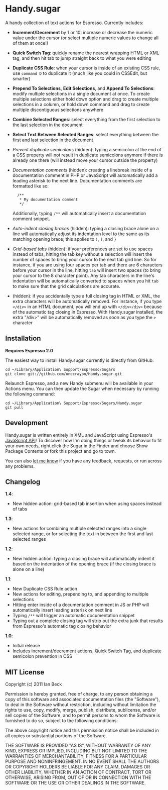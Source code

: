 # Handy.sugar

A handy collection of text actions for Espresso. Currently includes:

* **Increment/Decrement** by 1 or 10: increase or decrease the numeric value under the cursor (or select multiple numeric values to change all of them at once!)
* **Quick Switch Tag**: quickly rename the nearest wrapping HTML or XML tag, and then hit tab to jump straight back to what you were editing
* **Duplicate CSS Rule**: when your cursor is inside of an existing CSS rule, use `command D` to duplicate it (much like you could in CSSEdit, but smarter)
* **Prepend To Selections**, **Edit Selections**, and **Append To Selections**: modify multiple selections in a single document at once. To create multiple selections either hold down option and drag to create multiple selections in a column, or hold down command and drag to create multiple discontiguous selections anywhere
* **Combine Selected Ranges**: select everything from the first selection to the last selection in the document
* **Select Text Between Selected Ranges**: select everything between the first and last selection in the document
* _Prevent duplicate semicolons_ (hidden): typing a semicolon at the end of a CSS property will not result in duplicate semicolons anymore if there is already one there (will instead move your cursor outside the property)
* _Documentation comments_ (hidden): creating a linebreak inside of a documentation comment in PHP or JavaScript will automatically add a leading asterisk to the next line. Documentation comments are formatted like so:

        /**
         * My documentation comment
         */
  
  Additionally, typing `/**` will automatically insert a documentation comment snippet.

* _Auto-indent closing braces_ (hidden): typing a closing brace alone on a line will automatically adjust its indentation level to the same as its matching opening brace; this applies to `)`, `]`, and `}`
* _Grid-based tabs_ (hidden): if your preferences are set to use spaces instead of tabs, hitting the tab key without a selection will insert the number of spaces to bring your cursor to the next tab grid line. So for instance, if you are using four spaces per tab and there are 6 characters before your cursor in the line, hitting `tab` will insert two spaces (to bring your cursor to the 8 character point). Any tab characters in the line's indentation will be automatically converted to spaces when you hit `tab` to make sure that the grid calculations are accurate.
* (hidden): if you accidentally type a full closing tag in HTML or XML, the extra characters will be automatically removed. For instance, if you type `</div>` in an HTML document, you will end up with `</div>/div>` because of the automatic tag closing in Espresso. With Handy.sugar installed, the extra "/div>" will be automatically removed as soon as you type the `>` character

## Installation

**Requires Espresso 2.0**

The easiest way to install Handy.sugar currently is directly from GitHub:

    cd ~/Library/Application\ Support/Espresso/Sugars
    git clone git://github.com/onecrayon/Handy.sugar.git

Relaunch Espresso, and a new Handy submenu will be available in your Actions menu. You can then update the Sugar when necessary by running the following command:

    cd ~/Library/Application\ Support/Espresso/Sugars/Handy.sugar
    git pull

## Development

Handy.sugar is written entirely in XML and JavaScript using Espresso's [JavaScript API](http://wiki.macrabbit.com/index/JavaScriptActions/)! To discover how I'm doing things or tweak its behavior to fit your own needs, right click the Sugar in the Finder and choose Show Package Contents or fork this project and go to town.

You can also [let me know](http://onecrayon.com/about/contact/) if you have any feedback, requests, or run across any problems.

## Changelog

**1.4**:

* New hidden action: grid-based tab insertion when using spaces instead of tabs

**1.3**:

* New actions for combining multiple selected ranges into a single selected range, or for selecting the text in between the first and last selected ranges

**1.2**:

* New hidden action: typing a closing brace will automatically indent it based on the indentation of the opening brace (if the closing brace is alone on a line)

**1.1**:

* New Duplicate CSS Rule action
* New actions for editing, prepending to, and appending to multiple selections
* Hitting enter inside of a documentation comment in JS or PHP will automatically insert leading asterisk on next line
* Typing `/**` will trigger an automatic documentation snippet
* Typing out a complete closing tag will strip out the extra junk that results from Espresso's automatic tag closing behavior

**1.0**:

* Initial release
* Includes increment/decrement actions, Quick Switch Tag, and duplicate semicolon prevention in CSS

## MIT License

Copyright (c) 2011 Ian Beck

Permission is hereby granted, free of charge, to any person obtaining a copy of this software and associated documentation files (the "Software"), to deal in the Software without restriction, including without limitation the rights to use, copy, modify, merge, publish, distribute, sublicense, and/or sell copies of the Software, and to permit persons to whom the Software is furnished to do so, subject to the following conditions:

The above copyright notice and this permission notice shall be included in all copies or substantial portions of the Software.

THE SOFTWARE IS PROVIDED "AS IS", WITHOUT WARRANTY OF ANY KIND, EXPRESS OR IMPLIED, INCLUDING BUT NOT LIMITED TO THE WARRANTIES OF MERCHANTABILITY, FITNESS FOR A PARTICULAR PURPOSE AND NONINFRINGEMENT. IN NO EVENT SHALL THE AUTHORS OR COPYRIGHT HOLDERS BE LIABLE FOR ANY CLAIM, DAMAGES OR OTHER LIABILITY, WHETHER IN AN ACTION OF CONTRACT, TORT OR OTHERWISE, ARISING FROM, OUT OF OR IN CONNECTION WITH THE SOFTWARE OR THE USE OR OTHER DEALINGS IN THE SOFTWARE.
